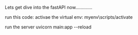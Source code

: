 Lets get dive into the fastAPI now.............

run this code:
activae the virtual env:
          myenv\scripts/activate

run the server
            uvicorn main:app --reload
